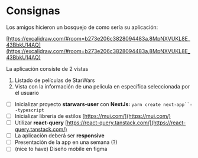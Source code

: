 # Consignas

Los amigos hicieron un bosquejo de como sería su aplicación:

[https://excalidraw.com/#room=b273e206c3828094483a,8MpNXVUKL8E_43BbkU14AQ](https://excalidraw.com/#room=b273e206c3828094483a,8MpNXVUKL8E_43BbkU14AQ)

La aplicación consiste de 2 vistas

1. Listado de películas de StarWars
2. Vista con la información de una película en específica seleccionada por el usuario

- [ ]  Inicializar proyecto **starwars-user** con **NextJs:** `yarn create next-app``--typescript`
- [ ]  Inicializar librería de estilos [https://mui.com/](https://mui.com/)
- [ ]  Utilizar **react-query** [https://react-query.tanstack.com/](https://react-query.tanstack.com/)
- [ ]  La aplicación deberá ser **responsive**
- [ ]  Presentación de la app en una semana (?)
- [ ]  (nice to have) Diseño mobile en figma